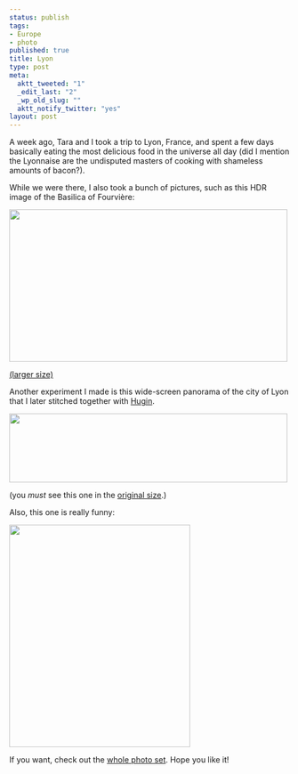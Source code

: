 ```yaml
--- 
status: publish
tags: 
- Europe
- photo
published: true
title: Lyon
type: post
meta: 
  aktt_tweeted: "1"
  _edit_last: "2"
  _wp_old_slug: ""
  aktt_notify_twitter: "yes"
layout: post
---
```

A week ago, Tara and I took a trip to Lyon, France, and spent a few days basically eating the most delicious food in the universe all day (did I mention the Lyonnaise are the undisputed masters of cooking with shameless amounts of bacon?).

While we were there, I also took a bunch of pictures, such as this HDR image of the Basilica of Fourvière:

<a href="http://www.flickr.com/photos/freeed/4754379275/"><img src="http://fredericiana.com/wp-content/uploads/2010/07/fourviere-hdr.jpg" alt="" title="Fourvière HDR" width="500" height="274" class="alignnone size-full wp-image-2860" /></a>

<a href="http://www.flickr.com/photos/freeed/4754379275/sizes/l/in/photostream/">(larger size)</a>

Another experiment I made is this wide-screen panorama of the city of Lyon that I later stitched together with <a href="http://hugin.sourceforge.net/">Hugin</a>.

<a href="http://www.flickr.com/photos/freeed/4754395703/"><img src="http://fredericiana.com/wp-content/uploads/2010/07/lyon-panorama.jpg" alt="" title="Lyon Panorama" width="500" height="124" class="alignnone size-full wp-image-2866" /></a>

(you <em>must</em> see this one in the <a href="http://www.flickr.com/photos/freeed/4754395703/sizes/o/">original size</a>.)

Also, this one is really funny:

<a href="http://www.flickr.com/photos/freeed/4755012260/"><img src="http://fredericiana.com/wp-content/uploads/2010/07/pigeon-325x400.jpg" alt="" title="Have you seen this pigeon?" width="325" height="400" class="alignnone size-large wp-image-2861" /></a>

If you want, check out the <a href="http://www.flickr.com/photos/freeed/sets/72157624406072726/">whole photo set</a><a>. Hope you like it!</a>
